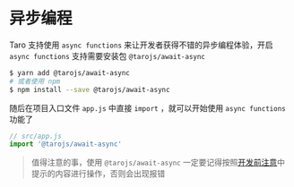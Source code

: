# 异步编程

Taro 支持使用 `async functions` 来让开发者获得不错的异步编程体验，开启 `async functions` 支持需要安装包 `@tarojs/await-async`

```bash
$ yarn add @tarojs/await-async
# 或者使用 npm
$ npm install --save @tarojs/await-async
```

随后在项目入口文件 `app.js` 中直接 `import` ，就可以开始使用 `async functions` 功能了

```javascript
// src/app.js
import '@tarojs/await-async'
```

> 值得注意的事，使用 `@tarojs/await-async` 一定要记得按照[开发前注意](./before-dev-remind.md)中提示的内容进行操作，否则会出现报错
